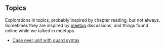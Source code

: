 ## Topics

Explorations in topics, probably inspired by chapter reading, but not always.
Sometimes they are inspired by [meetup](../meetup) discussions, and things found
online while we talked in meetups.

* [Case over unit with guard syntax](caseOverUnitWithGuardSyntax.hs)

